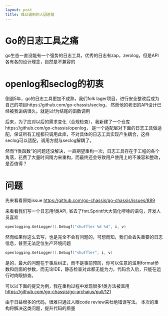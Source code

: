 ```yaml
---
layout: post
title: 难以遏制的人因差错
---
```


# Go的日志工具之痛
go生态一直没能有一个强势的日志工具，优秀的日志有zap，zerolog，但是API各有各的设计理念，自然是不兼容的

# openlog和seclog的初衷

倒退5年，go的日志工具更加不成熟，我们folk lager项目，进行安全整改后成为自己的项目https://github.com/go-chassis/seclog，
然而他的老旧的API设计已经被我诟病很久。就是以f为结尾的函数调用

后来，为了应对以后的需求变化（合规检查），我新建了一个仓库https://github.com/go-chassis/openlog，
是一个适配层对下面的日志工具做适配，保证所有工程都只调用此库，不对具体的日志工具实现产生耦合，这样seclog可以适配，调用方就与seclog解耦了。


然而“f类函数”的问题还没解决，一直期望重构一次，日志工具存在于工程的各个角落，花费了大量时间精力来重构，而最终还会导致用户使用上的不兼容和整改，是否值得？

# 问题
先来看看原始issue
https://github.com/go-chassis/go-chassis/issues/889

来看看我们写一个日志用f类API, 省去了fmt.Sprintf大大简化啰嗦的语句，开发人员喜欢
```go
openlogging.GetLogger().Debugf("shuffler %d %d", i, v)
```

然而如果你这么去写，也是完全不会有问题的，可想而知，我们会丢失重要的日志信息，甚至无法定位生产环境问题
```go
openlogging.GetLogger().Debugf("shuffler", i, v)
```

是的，最大的问题在于事后纠正，而不是事前预防，你可以任意的滥用format参数和后面的参数，而无论IDE，静态检查对此都无能为力，代码合入后，只能在运行时肉眼排查。

可以以下面的提交为例，我在重构过程中发现很多f类方法被滥用
https://github.com/go-chassis/go-archaius/pull/121

由于日益增多的代码，很难只通过人眼code review来杜绝错误写法。
本次的重构将解决这类问题，提升代码的质量


